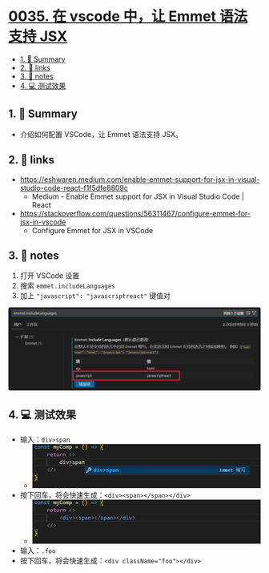 # [0035. 在 vscode 中，让 Emmet 语法支持 JSX](https://github.com/Tdahuyou/react/tree/main/0035.%20%E5%9C%A8%20vscode%20%E4%B8%AD%EF%BC%8C%E8%AE%A9%20Emmet%20%E8%AF%AD%E6%B3%95%E6%94%AF%E6%8C%81%20JSX)

<!-- region:toc -->
- [1. 📝 Summary](#1--summary)
- [2. 🔗 links](#2--links)
- [3. 📒 notes](#3--notes)
- [4. 💻 测试效果](#4--测试效果)
<!-- endregion:toc -->

## 1. 📝 Summary

- 介绍如何配置 VSCode，让 Emmet 语法支持 JSX。

## 2. 🔗 links

- https://eshwaren.medium.com/enable-emmet-support-for-jsx-in-visual-studio-code-react-f1f5dfe8809c
  - Medium - Enable Emmet support for JSX in Visual Studio Code | React
- https://stackoverflow.com/questions/56311467/configure-emmet-for-jsx-in-vscode
  - Configure Emmet for JSX in VSCode

## 3. 📒 notes

1. 打开 VSCode 设置
2. 搜索 `emmet.includeLanguages`
3. 加上 `"javascript": "javascriptreact"` 键值对

![](md-imgs/2024-11-06-19-23-25.png)

## 4. 💻 测试效果

- 输入：`div>span`
  - ![](md-imgs/2024-11-06-19-23-40.png)
- 按下回车，将会快速生成：`<div><span></span></div>`
  - ![](md-imgs/2024-11-06-19-23-46.png)
- 输入：`.foo`
- 按下回车，将会快速生成：`<div className="foo"></div>`